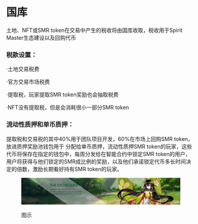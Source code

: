 # 国库

土地、NFT或SMR token在交易中产生的税收将由国库收取，税收用于Spirit Master生态建设以及回购代币

### **税款设置：**

·土地交易税费

·官方交易市场税费

·提取税，玩家提取SMR token奖励也会抽取税费

·NFT没有提取税，但是会消耗很小一部分SMR token

### 流动性质押和单币质押：

提取税和交易税的其中40%用于团队项目开发，60%在市场上回购SMR token，放进质押奖励池钱包用于 分配给单币质押，流动性质押SMR token的玩家，这些代币将保存在指定的钱包中，每周分发给在智能合约中锁定SMR token的用户，用户将获得与他们锁定的SMR成比例的奖励，以及他们承诺锁定代币多长时间决定的倍数，激励长期看好持有SMR token的玩家。

<figure><img src="../.gitbook/assets/1661521650958.jpg" alt=""><figcaption><p>图示</p></figcaption></figure>
